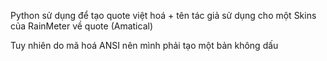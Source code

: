 Python sử dụng để tạo quote việt hoá + tên tác giả sử dụng cho một Skins của RainMeter về quote (Amatical)

Tuy nhiên do mã hoá ANSI nên mình phải tạo một bản không dấu 
